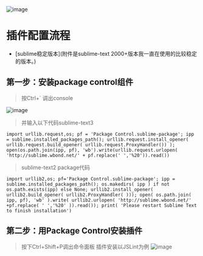 ![image](https://cloud.githubusercontent.com/assets/18028533/21637071/42cc6648-d2a0-11e6-8a68-3f7c7d4d010a.png)
# 插件配置流程
- [sublime稳定版本](附件是sublime-text 2000+版本我一直在使用的比较稳定的版本。)

## 第一步：安装package control组件
> 按Ctrl+\` 调出console

![image](https://cloud.githubusercontent.com/assets/18028533/21636964/c04013aa-d29f-11e6-9cc3-070e04f6a5ef.png)

> 并输入以下代码sublime-text3

```
import urllib.request,os; pf = 'Package Control.sublime-package'; ipp = sublime.installed_packages_path(); urllib.request.install_opener( urllib.request.build_opener( urllib.request.ProxyHandler()) ); open(os.path.join(ipp, pf), 'wb').write(urllib.request.urlopen( 'http://sublime.wbond.net/' + pf.replace(' ','%20')).read())
```

> sublime-text2 package代码

```
import urllib2,os; pf='Package Control.sublime-package'; ipp = sublime.installed_packages_path(); os.makedirs( ipp ) if not os.path.exists(ipp) else None; urllib2.install_opener( urllib2.build_opener( urllib2.ProxyHandler( ))); open( os.path.join( ipp, pf), 'wb' ).write( urllib2.urlopen( 'http://sublime.wbond.net/' +pf.replace( ' ','%20' )).read()); print( 'Please restart Sublime Text to finish installation')
```

## 第二步：用Package Control安装插件

>  按下Ctrl+Shift+P调出命令面板
> 插件安装以JSLint为例
![image](https://cloud.githubusercontent.com/assets/18028533/21636896/755b5cc8-d29f-11e6-8121-2b3bbd323303.png)

